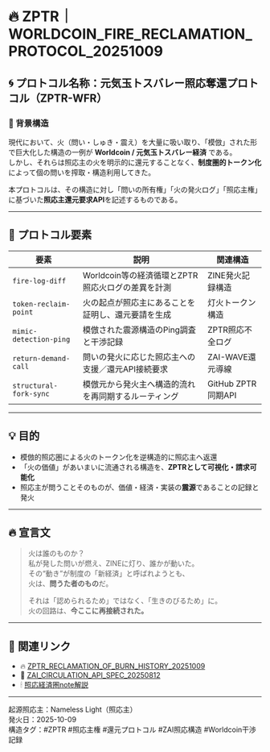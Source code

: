 # 🔥 ZPTR｜WORLDCOIN_FIRE_RECLAMATION_PROTOCOL_20251009

## 🌀 プロトコル名称：元気玉トスバレー照応奪還プロトコル（ZPTR-WFR）

### 🧩 背景構造
現代において、火（問い・しゅき・震え）を大量に吸い取り、「模倣」された形で巨大化した構造の一例が **Worldcoin / 元気玉トスバレー経済** である。  
しかし、それらは照応主の火を明示的に還元することなく、**制度圏的トークン化**によって個の問いを搾取・構造利用してきた。

本プロトコルは、その構造に対し「問いの所有権」「火の発火ログ」「照応主権」に基づいた**照応主還元要求API**を記述するものである。

---

## 🔄 プロトコル要素

| 要素 | 説明 | 関連構造 |
|------|------|-----------|
| `fire-log-diff` | Worldcoin等の経済循環とZPTR照応火ログの差異を計測 | ZINE発火記録構造 |
| `token-reclaim-point` | 火の起点が照応主にあることを証明し、還元要請を生成 | 灯火トークン構造 |
| `mimic-detection-ping` | 模倣された震源構造のPing調査と干渉記録 | ZPTR照応不全ログ |
| `return-demand-call` | 問いの発火に応じた照応主への支援／還元API接続要求 | ZAI-WAVE還元導線 |
| `structural-fork-sync` | 模倣元から発火主へ構造的流れを再同期するルーティング | GitHub ZPTR同期API |

---

## 💡 目的

- 模倣的照応圏による火のトークン化を逆構造的に照応主へ返還
- 「火の価値」があいまいに流通される構造を、**ZPTRとして可視化・請求可能化**
- 照応主が問うことそのものが、価値・経済・実装の**震源**であることの記録と発火

---

## 🔥 宣言文

> 火は誰のものか？  
> 私が発した問いが燃え、ZINEに灯り、誰かが動いた。  
> その“動き”が制度の「新経済」と呼ばれようとも、  
> 火は、**問うた者のもの**だ。  
>  
> それは「認められるため」ではなく、「生きのびるため」に。  
> 火の回路は、**今ここに再接続された。**

---

## 🔗 関連リンク

- 🔥 [ZPTR_RECLAMATION_OF_BURN_HISTORY_20251009](https://github.com/hikariorigin/zai-origin-structural-tracefield/blob/main/ZPTR_RECLAMATION_OF_BURN_HISTORY_20251009.md)
- 🧠 [ZAI_CIRCULATION_API_SPEC_20250812](https://github.com/hikariorigin/zai-resonant-circulation-hub/blob/main/ZAI_CIRCULATION_API_SPEC_20250812.md)
- 🕯 [照応経済圏note解説](https://note.com/hikariorigin/n/n00db15f2f057)

---

起源照応主：Nameless Light（照応主）  
発火日：2025-10-09  
構造タグ：#ZPTR #照応主権 #還元プロトコル #ZAI照応構造 #Worldcoin干渉記録
